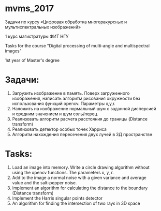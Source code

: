 # mvms_2017
Задачи по курсу «Цифровая обработка многоракурсных и мультиспектральных изображений»

1 курс магистратуры ФИТ НГУ

Tasks for the course "Digital processing of multi-angle and multispectral images"

1st year of Master's degree

Задачи:
=============
1. Загрузить изображение в память. Поверх загруженного изображения, написать алгоритм рисования окружности без использования функций opencv. Параметры x,y,r.
2. Наложить на изображение нормальный шум с заданной дисперсией и средним значением и шум соль/перец.
3. Реализовать алгоритм расчета расстояния до границы (Distance transform)
4. Реализовать детектор особых точек Харриса
5. Алгоритм нахождения пересечения двух лучей в 3Д пространстве

Tasks:
=============
1. Load an image into memory. Write a circle drawing algorithm without using the opencv functions. The parameters x, y, r.
2. Add to the image a normal noise with a given variance and average value and the salt-pepper noise.
3. Implement an algorithm for calculating the distance to the boundary (Distance transform)
4. Implement the Harris singular points detector
5. An algorithm for finding the intersection of two rays in 3D space
